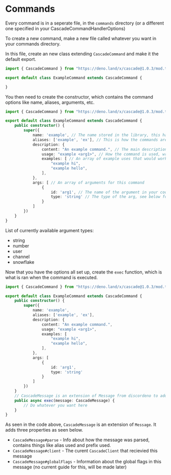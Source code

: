 # Commands

Every command is in a seperate file, in the `commands` directory (or a different one specified in your CascadeCommandHandlerOptions)

To create a new command, make a new file called whatever you want in your commands directory.

In this file, create an new class extending `CascadeCommand` and make it the default export.
```ts
import { CascadeCommand } from "https://deno.land/x/cascade@1.0.3/mod.ts";

export default class ExampleCommand extends CascadeCommand {

}
```

You then need to create the constructor, which contains the command options like name, aliases, arguments, etc.
```ts
import { CascadeCommand } from "https://deno.land/x/cascade@1.0.3/mod.ts";

export default class ExampleCommand extends CascadeCommand {
	public constructor() {
		super({
			name: 'example', // The name stored in the library, this has no affect on the command parsing.
			aliases: ['example', 'ex'], // This is how the commands are parsed, keep the first value as the main wait to run the command.
			description: {
				content: "An example command.", // The main description text.
				usage: "example <arg1>", // How the command is used, wrap required arguments in <> and optional ones in [].
				examples: [ // An array of example uses that would work with this command
					"example hi",
					"example hello",
				],
			},
			args: [ // An array of arguments for this command
				{
					id: 'arg1', // The name of the argument in your code
					type: 'string' // The type of the arg, see below for a list
				}
			]
		})
	}
}
```

List of currently available argument types:
- string
- number
- user
- channel
- snowflake

Now that you have the options all set up, create the `exec` function, which is what is ran when the command is executed.

```ts
import { CascadeCommand } from "https://deno.land/x/cascade@1.0.3/mod.ts";

export default class ExampleCommand extends CascadeCommand {
	public constructor() {
		super({
			name: 'example',
			aliases: ['example', 'ex'],
			description: {
				content: "An example command.",
				usage: "example <arg1>",
				examples: [
					"example hi",
					"example hello",
				],
			},
			args: [
				{
					id: 'arg1',
					type: 'string'
				}
			]
		})
	}
	// CascadeMessage is an extension of Message from discordeno to add extra properties like raw parse data, global flags, and client.
	public async exec(message: CascadeMessage) {
		// Do whatever you want here
	}
}
```

As seen in the code above, `CascadeMessage` is an extension of `Message`. It adds three properties as seen below.
- `CascadeMessage#parse` - Info about how the message was parsed, contains things like alias used and prefix used.
- `CascadeMessage#client` - The curent `CascadeClient` that recievied this message
- `CascadeMessage#globalFlags` - Information about the global flags in this message (no current guide for this, will be made later)